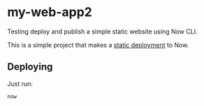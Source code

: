 # my-web-app2
Testing deploy and publish a simple static website using Now CLI.

This is a simple project that makes a [static deployment](https://zeit.co/docs/deployment-types/static)
to Now.

## Deploying

Just run:

```
now
```
